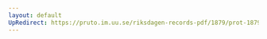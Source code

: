 ```yaml
---
layout: default
UpRedirect: https://pruto.im.uu.se/riksdagen-records-pdf/1879/prot-1879--ak--054.pdf
---
```

